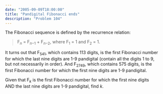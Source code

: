```yaml
---
date: "2005-09-09T18:00:00"
title: "Pandigital Fibonacci ends"
description: "Problem 104"
---
```


<p>The Fibonacci sequence is defined by the recurrence relation:</p>
<blockquote>F<sub><i>n</i></sub> = F<sub><i>n</i>−1</sub> + F<sub><i>n</i>−2</sub>, where F<sub>1</sub> = 1 and F<sub>2</sub> = 1.</blockquote>
<p>It turns out that F<sub>541</sub>, which contains 113 digits, is the first Fibonacci number for which the last nine digits are 1-9 pandigital (contain all the digits 1 to 9, but not necessarily in order). And F<sub>2749</sub>, which contains 575 digits, is the first Fibonacci number for which the first nine digits are 1-9 pandigital.</p>
<p>Given that F<sub><i>k</i></sub> is the first Fibonacci number for which the first nine digits AND the last nine digits are 1-9 pandigital, find <i>k</i>.</p>

